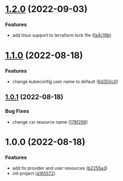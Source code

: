 # [1.2.0](https://github.com/cktf/terraform-kubernetes-x509/compare/1.1.0...1.2.0) (2022-09-03)


### Features

* add linux support to terraform lock file ([fa4c19b](https://github.com/cktf/terraform-kubernetes-x509/commit/fa4c19bfb481e99755bf5480c0f1eef8e2459ed4))

# [1.1.0](https://github.com/cktf/terraform-kubernetes-x509/compare/1.0.1...1.1.0) (2022-08-18)


### Features

* change kubeconfig user name to default ([6d350c0](https://github.com/cktf/terraform-kubernetes-x509/commit/6d350c0032e03cf772e8e8b5b5f3f30b41518490))

## [1.0.1](https://github.com/cktf/terraform-kubernetes-x509/compare/1.0.0...1.0.1) (2022-08-18)


### Bug Fixes

* change csr resource name ([178f298](https://github.com/cktf/terraform-kubernetes-x509/commit/178f2986eac3af73a01af8ac0e71ed3477b1f36c))

# 1.0.0 (2022-08-18)


### Features

* add tls provider and user resources ([b2255a3](https://github.com/cktf/terraform-kubernetes-x509/commit/b2255a3fdd92bc733c97a4a6b4450f173ebc0430))
* init project ([a165572](https://github.com/cktf/terraform-kubernetes-x509/commit/a165572d52a69d63656261d890144359137045a0))
